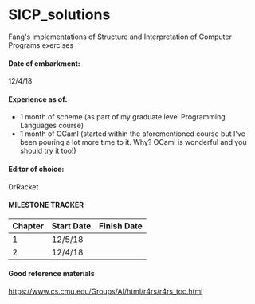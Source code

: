 # SICP_solutions
Fang's implementations of Structure and Interpretation of Computer Programs exercises

#### Date of embarkment:	
12/4/18 
#### Experience as of:	
* 1 month of scheme (as part of my graduate level Programming Languages course)
* 1 month of OCaml (started within the aforementioned course but I've been pouring a lot more time to it. Why? OCaml is wonderful and you should try it too!) 
#### Editor of choice:
DrRacket



#### MILESTONE TRACKER

Chapter | Start Date  |  Finish Date
--------| ----------- | ------------
1 | 12/5/18 | 
2 | 12/4/18| 

  		
#### Good reference materials
https://www.cs.cmu.edu/Groups/AI/html/r4rs/r4rs_toc.html 
